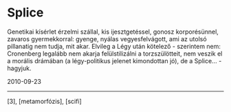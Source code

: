 # Splice

Genetikai kísérlet érzelmi szállal, kis ijesztgetéssel, gonosz korporésünnel, zavaros gyermekkorral: gyenge, nyálas vegyesfelvágott, ami az utolsó pillanatig nem tudja, mit akar. Elvileg a Légy után kötelező - szerintem nem: Cronenberg legalább nem akarja felülstilizálni a torzszülötteit, nem veszik el a morális drámában (a légy-politikus jelenet kimondottan jó), de a Splice... - hagyjuk.

2010-09-23 

----

[3], [metamorfózis], [scifi]